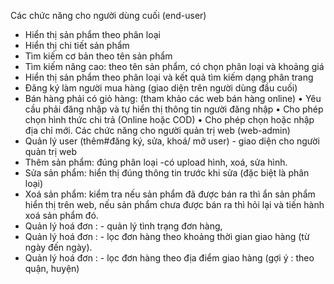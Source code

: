Các chức năng cho người dùng cuối (end-user)
+ Hiển thị sản phẩm theo phân loại
+ Hiển thị chi tiết sản phẩm
+ Tìm kiếm cơ bản theo tên sản phẩm
+ Tìm kiếm nâng cao: theo tên sản phẩm, có chọn phân loại và khoảng giá
+ Hiển thị sản phẩm theo phân loại và kết quả tìm kiếm dạng phân trang
+ Đăng ký làm người mua hàng (giao diện trên người dùng đầu cuối)
+ Bán hàng phải có giỏ hàng: (tham khảo các web bán hàng online)
    • Yêu cầu phải đăng nhập và tự hiển thị thông tin người đăng nhập
    • Cho phép chọn hình thức chi trả (Online hoặc COD)
    • Cho phép chọn hoặc nhập địa chỉ mới.
Các chức năng cho người quản trị web (web-admin)
+ Quản lý user (thêm#đăng ký, sửa, khoá/ mở user) - giao diện cho người quản trị
web
+ Thêm sản phẩm: đúng phân loại -có upload hình, xoá, sửa hình.
+ Sửa sản phẩm: hiển thị đúng thông tin trước khi sửa (đặc biệt là phân loại)
+ Xoá sản phẩm: kiểm tra nếu sản phẩm đã được bán ra thì ẩn sản phẩm hiển thị trên 
web, nếu sản phẩm chưa được bán ra thì hỏi lại và tiến hành xoá sản phẩm đó.
+ Quản lý hoá đơn : - quản lý tình trạng đơn hàng, 
+ Quản lý hoá đơn : - lọc đơn hàng theo khoảng thời gian giao hàng (từ ngày đến 
ngày).
+ Quản lý hoá đơn : - lọc đơn hàng theo địa điểm giao hàng (gợi ý : theo quận, huyện)